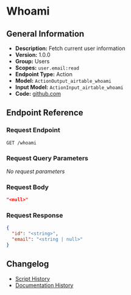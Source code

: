 <!-- BEGIN GENERATED CONTENT -->
# Whoami

## General Information

- **Description:** Fetch current user information
- **Version:** 1.0.0
- **Group:** Users
- **Scopes:** `user.email:read`
- **Endpoint Type:** Action
- **Model:** `ActionOutput_airtable_whoami`
- **Input Model:** `ActionInput_airtable_whoami`
- **Code:** [github.com](https://github.com/NangoHQ/integration-templates/tree/main/integrations/airtable/actions/whoami.ts)


## Endpoint Reference

### Request Endpoint

`GET /whoami`

### Request Query Parameters

_No request parameters_

### Request Body

```json
"<null>"
```

### Request Response

```json
{
  "id": "<string>",
  "email": "<string | null>"
}
```

## Changelog

- [Script History](https://github.com/NangoHQ/integration-templates/commits/main/integrations/airtable/actions/whoami.ts)
- [Documentation History](https://github.com/NangoHQ/integration-templates/commits/main/integrations/airtable/actions/whoami.md)

<!-- END  GENERATED CONTENT -->

